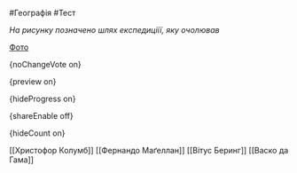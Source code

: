 #Географія #Тест

*Ha рисунку позначено шлях експедиціії, яку очолював*

[Фото](https://zno.osvita.ua//doc/images/znotest/98/9878/1_1.jpg)

{noChangeVote on}

{preview on}

{hideProgress on}

{shareEnable off}

{hideCount on}

[[Христофор Колумб]]
[[Фернандо Маґеллан]]
[[Вітус Беринг]]
[[Васко да Гама]]
